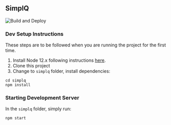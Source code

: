 ## SimplQ

![Build and Deploy](https://github.com/daltonfury42/simplQ-frontend/workflows/Build%20and%20Deploy/badge.svg)

### Dev Setup Instructions

These steps are to be followed when you are running the project for the first time.

1. Install Node 12.x following instructions [here](https://github.com/nodesource/distributions/blob/master/README.md#debinstall).
2. Clone this project
3. Change to `simplq` folder, install dependencies:

```
cd simplq
npm install
```

### Starting Development Server

In the `simplq` folder, simply run:


```
npm start
```

